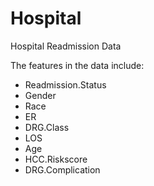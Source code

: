 # Hospital
Hospital Readmission Data

The features in the data include:
* Readmission.Status
* Gender
* Race 
* ER
* DRG.Class
* LOS
* Age
* HCC.Riskscore
* DRG.Complication

